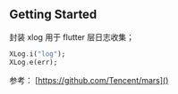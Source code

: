 ## Getting Started

封装 xlog 用于 flutter 层日志收集；


```dart
XLog.i("log");
XLog.e(err);
```

参考：
[https://github.com/Tencent/mars]()